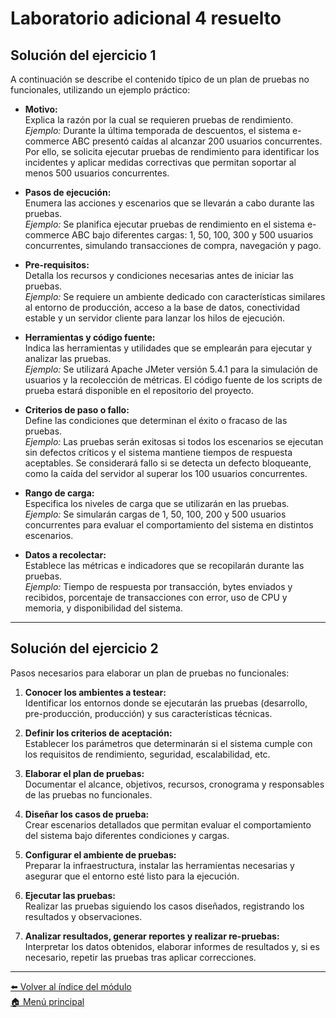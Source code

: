 # Laboratorio adicional 4 resuelto

## Solución del ejercicio 1

A continuación se describe el contenido típico de un plan de pruebas no funcionales, utilizando un ejemplo práctico:

- **Motivo:**  
Explica la razón por la cual se requieren pruebas de rendimiento.  
*Ejemplo:* Durante la última temporada de descuentos, el sistema e-commerce ABC presentó caídas al alcanzar 200 usuarios concurrentes. Por ello, se solicita ejecutar pruebas de rendimiento para identificar los incidentes y aplicar medidas correctivas que permitan soportar al menos 500 usuarios concurrentes.

- **Pasos de ejecución:**  
Enumera las acciones y escenarios que se llevarán a cabo durante las pruebas.  
*Ejemplo:* Se planifica ejecutar pruebas de rendimiento en el sistema e-commerce ABC bajo diferentes cargas: 1, 50, 100, 300 y 500 usuarios concurrentes, simulando transacciones de compra, navegación y pago.

- **Pre-requisitos:**  
Detalla los recursos y condiciones necesarias antes de iniciar las pruebas.  
*Ejemplo:* Se requiere un ambiente dedicado con características similares al entorno de producción, acceso a la base de datos, conectividad estable y un servidor cliente para lanzar los hilos de ejecución.

- **Herramientas y código fuente:**  
Indica las herramientas y utilidades que se emplearán para ejecutar y analizar las pruebas.  
*Ejemplo:* Se utilizará Apache JMeter versión 5.4.1 para la simulación de usuarios y la recolección de métricas. El código fuente de los scripts de prueba estará disponible en el repositorio del proyecto.

- **Criterios de paso o fallo:**  
Define las condiciones que determinan el éxito o fracaso de las pruebas.  
*Ejemplo:* Las pruebas serán exitosas si todos los escenarios se ejecutan sin defectos críticos y el sistema mantiene tiempos de respuesta aceptables. Se considerará fallo si se detecta un defecto bloqueante, como la caída del servidor al superar los 100 usuarios concurrentes.

- **Rango de carga:**  
Especifica los niveles de carga que se utilizarán en las pruebas.  
*Ejemplo:* Se simularán cargas de 1, 50, 100, 200 y 500 usuarios concurrentes para evaluar el comportamiento del sistema en distintos escenarios.

- **Datos a recolectar:**  
Establece las métricas e indicadores que se recopilarán durante las pruebas.  
*Ejemplo:* Tiempo de respuesta por transacción, bytes enviados y recibidos, porcentaje de transacciones con error, uso de CPU y memoria, y disponibilidad del sistema.

---

## Solución del ejercicio 2

Pasos necesarios para elaborar un plan de pruebas no funcionales:

1. **Conocer los ambientes a testear:**  
Identificar los entornos donde se ejecutarán las pruebas (desarrollo, pre-producción, producción) y sus características técnicas.

2. **Definir los criterios de aceptación:**  
Establecer los parámetros que determinarán si el sistema cumple con los requisitos de rendimiento, seguridad, escalabilidad, etc.

3. **Elaborar el plan de pruebas:**  
Documentar el alcance, objetivos, recursos, cronograma y responsables de las pruebas no funcionales.

4. **Diseñar los casos de prueba:**  
Crear escenarios detallados que permitan evaluar el comportamiento del sistema bajo diferentes condiciones y cargas.

5. **Configurar el ambiente de pruebas:**  
Preparar la infraestructura, instalar las herramientas necesarias y asegurar que el entorno esté listo para la ejecución.

6. **Ejecutar las pruebas:**  
Realizar las pruebas siguiendo los casos diseñados, registrando los resultados y observaciones.

7. **Analizar resultados, generar reportes y realizar re-pruebas:**  
Interpretar los datos obtenidos, elaborar informes de resultados y, si es necesario, repetir las pruebas tras aplicar correcciones.

---

[⬅️ Volver al índice del módulo](../modulo5_pruebas_no_funcionales.md)  
[🏠 Menú principal](../README.md)
